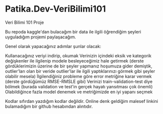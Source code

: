 # Patika.Dev-VeriBilimi101
Veri Bilimi 101 Proje 


Bu repoda kaggle'dan bulacağım bir data ile ilgili öğrendiğim şeyleri uyguladığım projemi paylaşacağım.


Genel olarak yapacağınız adımlar şunlar olacak:

Kullanacağınız veriyi indirip, okumak
Verinizin içindeki eksik ve kategorik değişkenler ile ilgilenip modele besleyeceğimiz hale getirmek (derste gördüklerimizin üzerine de bir şeyler yapmanız hoşumuza gider demiştik, outlier'ları olan bir veride outlier'lar ile ilgili yaptıklarınızı görmek gibi şeyler olabilir mesela)
İlgilendiğiniz probleme göre error metriğine karar vermek (derste gördüğümüz RMSE-RMSLE gibi)
Verinizi train-validation-test diye bölmek (burada validation ve test'in gerçek hayatı yansıtması çok önemli)
Olabildiğince fazla model denemek ve metriğimizde en iyi yapanı seçmek

Kodlar sıfırdan yazdığım kodlar değildir. Online denk geldiğim malesef linkini bulamadığım bir github hesabından alıntıdır.
